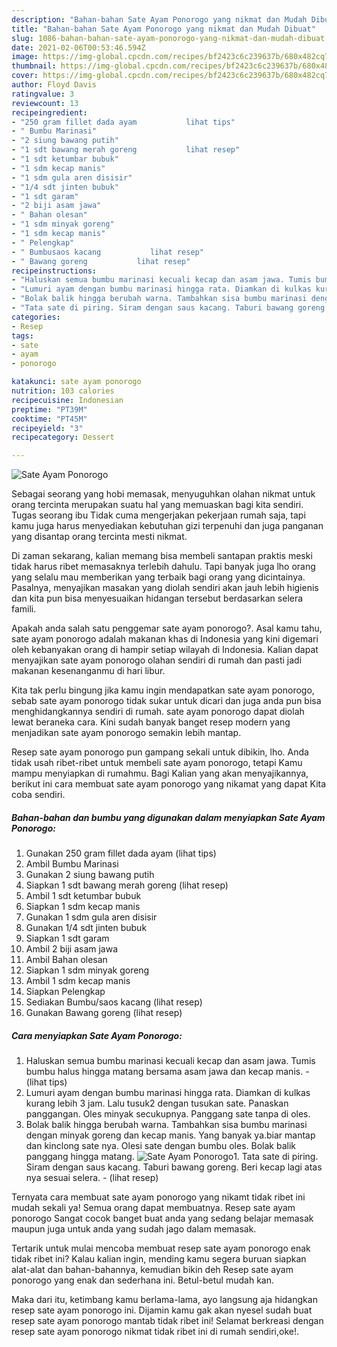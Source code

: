 ```yaml
---
description: "Bahan-bahan Sate Ayam Ponorogo yang nikmat dan Mudah Dibuat"
title: "Bahan-bahan Sate Ayam Ponorogo yang nikmat dan Mudah Dibuat"
slug: 1086-bahan-bahan-sate-ayam-ponorogo-yang-nikmat-dan-mudah-dibuat
date: 2021-02-06T00:53:46.594Z
image: https://img-global.cpcdn.com/recipes/bf2423c6c239637b/680x482cq70/sate-ayam-ponorogo-foto-resep-utama.jpg
thumbnail: https://img-global.cpcdn.com/recipes/bf2423c6c239637b/680x482cq70/sate-ayam-ponorogo-foto-resep-utama.jpg
cover: https://img-global.cpcdn.com/recipes/bf2423c6c239637b/680x482cq70/sate-ayam-ponorogo-foto-resep-utama.jpg
author: Floyd Davis
ratingvalue: 3
reviewcount: 13
recipeingredient:
- "250 gram fillet dada ayam           lihat tips"
- " Bumbu Marinasi"
- "2 siung bawang putih"
- "1 sdt bawang merah goreng           lihat resep"
- "1 sdt ketumbar bubuk"
- "1 sdm kecap manis"
- "1 sdm gula aren disisir"
- "1/4 sdt jinten bubuk"
- "1 sdt garam"
- "2 biji asam jawa"
- " Bahan olesan"
- "1 sdm minyak goreng"
- "1 sdm kecap manis"
- " Pelengkap"
- " Bumbusaos kacang           lihat resep"
- " Bawang goreng           lihat resep"
recipeinstructions:
- "Haluskan semua bumbu marinasi kecuali kecap dan asam jawa. Tumis bumbu halus hingga matang bersama asam jawa dan kecap manis.           (lihat tips)"
- "Lumuri ayam dengan bumbu marinasi hingga rata. Diamkan di kulkas kurang lebih 3 jam. Lalu tusuk2 dengan tusukan sate. Panaskan panggangan. Oles minyak secukupnya. Panggang sate tanpa di oles."
- "Bolak balik hingga berubah warna. Tambahkan sisa bumbu marinasi dengan minyak goreng dan kecap manis. Yang banyak ya.biar mantap dan kinclong sate nya. Olesi sate dengan bumbu oles. Bolak balik panggang hingga matang."
- "Tata sate di piring. Siram dengan saus kacang. Taburi bawang goreng. Beri kecap lagi atas nya sesuai selera.           (lihat resep)"
categories:
- Resep
tags:
- sate
- ayam
- ponorogo

katakunci: sate ayam ponorogo 
nutrition: 103 calories
recipecuisine: Indonesian
preptime: "PT39M"
cooktime: "PT45M"
recipeyield: "3"
recipecategory: Dessert

---
```



![Sate Ayam Ponorogo](https://img-global.cpcdn.com/recipes/bf2423c6c239637b/680x482cq70/sate-ayam-ponorogo-foto-resep-utama.jpg)

Sebagai seorang yang hobi memasak, menyuguhkan olahan nikmat untuk orang tercinta merupakan suatu hal yang memuaskan bagi kita sendiri. Tugas seorang ibu Tidak cuma mengerjakan pekerjaan rumah saja, tapi kamu juga harus menyediakan kebutuhan gizi terpenuhi dan juga panganan yang disantap orang tercinta mesti nikmat.

Di zaman  sekarang, kalian memang bisa membeli santapan praktis meski tidak harus ribet memasaknya terlebih dahulu. Tapi banyak juga lho orang yang selalu mau memberikan yang terbaik bagi orang yang dicintainya. Pasalnya, menyajikan masakan yang diolah sendiri akan jauh lebih higienis dan kita pun bisa menyesuaikan hidangan tersebut berdasarkan selera famili. 



Apakah anda salah satu penggemar sate ayam ponorogo?. Asal kamu tahu, sate ayam ponorogo adalah makanan khas di Indonesia yang kini digemari oleh kebanyakan orang di hampir setiap wilayah di Indonesia. Kalian dapat menyajikan sate ayam ponorogo olahan sendiri di rumah dan pasti jadi makanan kesenanganmu di hari libur.

Kita tak perlu bingung jika kamu ingin mendapatkan sate ayam ponorogo, sebab sate ayam ponorogo tidak sukar untuk dicari dan juga anda pun bisa menghidangkannya sendiri di rumah. sate ayam ponorogo dapat diolah lewat beraneka cara. Kini sudah banyak banget resep modern yang menjadikan sate ayam ponorogo semakin lebih mantap.

Resep sate ayam ponorogo pun gampang sekali untuk dibikin, lho. Anda tidak usah ribet-ribet untuk membeli sate ayam ponorogo, tetapi Kamu mampu menyiapkan di rumahmu. Bagi Kalian yang akan menyajikannya, berikut ini cara membuat sate ayam ponorogo yang nikamat yang dapat Kita coba sendiri.

<!--inarticleads1-->

##### Bahan-bahan dan bumbu yang digunakan dalam menyiapkan Sate Ayam Ponorogo:

1. Gunakan 250 gram fillet dada ayam           (lihat tips)
1. Ambil  Bumbu Marinasi
1. Gunakan 2 siung bawang putih
1. Siapkan 1 sdt bawang merah goreng           (lihat resep)
1. Ambil 1 sdt ketumbar bubuk
1. Siapkan 1 sdm kecap manis
1. Gunakan 1 sdm gula aren disisir
1. Gunakan 1/4 sdt jinten bubuk
1. Siapkan 1 sdt garam
1. Ambil 2 biji asam jawa
1. Ambil  Bahan olesan
1. Siapkan 1 sdm minyak goreng
1. Ambil 1 sdm kecap manis
1. Siapkan  Pelengkap
1. Sediakan  Bumbu/saos kacang           (lihat resep)
1. Gunakan  Bawang goreng           (lihat resep)




<!--inarticleads2-->

##### Cara menyiapkan Sate Ayam Ponorogo:

1. Haluskan semua bumbu marinasi kecuali kecap dan asam jawa. Tumis bumbu halus hingga matang bersama asam jawa dan kecap manis. -           (lihat tips)
1. Lumuri ayam dengan bumbu marinasi hingga rata. Diamkan di kulkas kurang lebih 3 jam. Lalu tusuk2 dengan tusukan sate. Panaskan panggangan. Oles minyak secukupnya. Panggang sate tanpa di oles.
1. Bolak balik hingga berubah warna. Tambahkan sisa bumbu marinasi dengan minyak goreng dan kecap manis. Yang banyak ya.biar mantap dan kinclong sate nya. Olesi sate dengan bumbu oles. Bolak balik panggang hingga matang.
<img src="//assets-global.cpcdn.com/assets/icons/button_play-2c75c40dde080a61004c1f40b05d8f140eaff45d7e9e6481dc71c63d2e7c4909.png" alt="Sate Ayam Ponorogo">1. Tata sate di piring. Siram dengan saus kacang. Taburi bawang goreng. Beri kecap lagi atas nya sesuai selera. -           (lihat resep)




Ternyata cara membuat sate ayam ponorogo yang nikamt tidak ribet ini mudah sekali ya! Semua orang dapat membuatnya. Resep sate ayam ponorogo Sangat cocok banget buat anda yang sedang belajar memasak maupun juga untuk anda yang sudah jago dalam memasak.

Tertarik untuk mulai mencoba membuat resep sate ayam ponorogo enak tidak ribet ini? Kalau kalian ingin, mending kamu segera buruan siapkan alat-alat dan bahan-bahannya, kemudian bikin deh Resep sate ayam ponorogo yang enak dan sederhana ini. Betul-betul mudah kan. 

Maka dari itu, ketimbang kamu berlama-lama, ayo langsung aja hidangkan resep sate ayam ponorogo ini. Dijamin kamu gak akan nyesel sudah buat resep sate ayam ponorogo mantab tidak ribet ini! Selamat berkreasi dengan resep sate ayam ponorogo nikmat tidak ribet ini di rumah sendiri,oke!.

